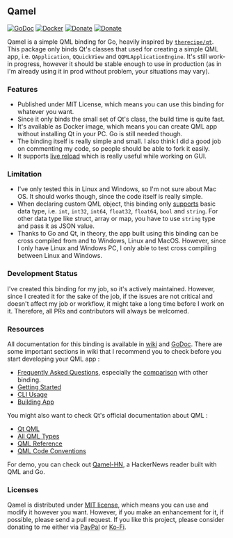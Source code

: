 Qamel
-----

[![GoDoc](https://godoc.org/github.com/go-qamel/qamel?status.png)](https://godoc.org/github.com/go-qamel/qamel)
[![Docker](https://img.shields.io/badge/docker-qamel-blue.svg)](https://hub.docker.com/r/radhifadlillah/qamel)
[![Donate](https://img.shields.io/badge/donate-PayPal-green.svg)](https://www.paypal.me/RadhiFadlillah)
[![Donate](https://img.shields.io/badge/donate-Ko--fi-brightgreen)](https://ko-fi.com/radhifadlillah)

Qamel is a simple QML binding for Go, heavily inspired by [`therecipe/qt`](https://github.com/therecipe/qt). This package only binds Qt's classes that used for creating a simple QML app, i.e. `QApplication`, `QQuickView` and `QQMLApplicationEngine`. It's still work-in progress, however it should be stable enough to use in production (as in I'm already using it in prod without problem, your situations may vary).

### Features

- Published under MIT License, which means you can use this binding for whatever you want.
- Since it only binds the small set of Qt's class, the build time is quite fast.
- It's available as Docker image, which means you can create QML app without installing Qt in your PC. Go is still needed though.
- The binding itself is really simple and small. I also think I did a good job on commenting my code, so people should be able to fork it easily.
- It supports [live reload](https://godoc.org/github.com/go-qamel/qamel#Viewer.WatchResourceDir) which is really useful while working on GUI.

### Limitation

- I've only tested this in Linux and Windows, so I'm not sure about Mac OS. It should works though, since the code itself is really simple.
- When declaring custom QML object, this binding only [supports](https://github.com/go-qamel/qamel/wiki/QmlObject-Documentation) basic data type, i.e. `int`, `int32`, `int64`, `float32`, `float64`, `bool` and `string`. For other data type like struct, array or map, you have to use `string` type and pass it as JSON value.
- Thanks to Go and Qt, in theory, the app built using this binding can be cross compiled from and to Windows, Linux and MacOS. However, since I only have Linux and Windows PC, I only able to test cross compiling between Linux and Windows.

### Development Status

I've created this binding for my job, so it's actively maintained. However, since I created it for the sake of the job, if the issues are not critical and doesn't affect my job or workflow, it might take a long time before I work on it. Therefore, all PRs and contributors will always be welcomed.

### Resources

All documentation for this binding is available in [wiki](https://github.com/go-qamel/qamel/wiki) and [GoDoc](https://godoc.org/github.com/go-qamel/qamel). There are some important sections in wiki that I recommend you to check before you start developing your QML app :

- [Frequently Asked Questions](https://github.com/go-qamel/qamel/wiki/Frequently-Asked-Questions-(FAQ)), especially the [comparison](https://github.com/go-qamel/qamel/wiki/Frequently-Asked-Questions-(FAQ)#how-does-it-compare-to-therecipeqt-) with other binding.
- [Getting Started](https://github.com/go-qamel/qamel/wiki/Getting-Started)
- [CLI Usage](https://github.com/go-qamel/qamel/wiki/CLI-Usage)
- [Building App](https://github.com/go-qamel/qamel/wiki/Building-Application)

You might also want to check Qt's official documentation about QML :

- [Qt QML](http://doc.qt.io/qt-5/qtqml-index.html)
- [All QML Types](http://doc.qt.io/qt-5/qmltypes.html)
- [QML Reference](http://doc.qt.io/qt-5/qmlreference.html)
- [QML Code Conventions](https://doc.qt.io/qt-5/qml-codingconventions.html)

For demo, you can check out [Qamel-HN](https://github.com/go-qamel/qamel-hn), a HackerNews reader built with QML and Go.

### Licenses

Qamel is distributed under [MIT license](https://choosealicense.com/licenses/mit/), which means you can use and modify it however you want. However, if you make an enhancement for it, if possible, please send a pull request. If you like this project, please consider donating to me either via [PayPal](https://www.paypal.me/RadhiFadlillah) or [Ko-Fi](https://ko-fi.com/radhifadlillah).
